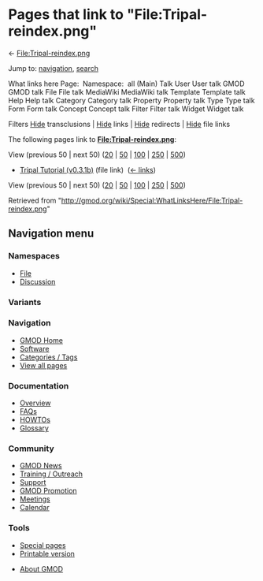 <div id="mw-page-base" class="noprint">

</div>

<div id="mw-head-base" class="noprint">

</div>

<div id="content" class="mw-body" role="main">

<span id="top"></span>

<div id="mw-js-message" style="display:none;">

</div>



# <span dir="auto">Pages that link to "File:Tripal-reindex.png"</span>

<div id="bodyContent">

<div id="contentSub">

←
[File:Tripal-reindex.png](/wiki/File:Tripal-reindex.png "File:Tripal-reindex.png")

</div>

<div id="jump-to-nav" class="mw-jump">

Jump to: [navigation](#mw-navigation), [search](#p-search)

</div>

<div id="mw-content-text">

What links here Page:  Namespace:  all (Main) Talk User User talk GMOD
GMOD talk File File talk MediaWiki MediaWiki talk Template Template talk
Help Help talk Category Category talk Property Property talk Type Type
talk Form Form talk Concept Concept talk Filter Filter talk Widget
Widget talk

Filters
[Hide](/mediawiki/index.php?title=Special:WhatLinksHere/File:Tripal-reindex.png&hidetrans=1 "Special:WhatLinksHere/File:Tripal-reindex.png")
transclusions \|
[Hide](/mediawiki/index.php?title=Special:WhatLinksHere/File:Tripal-reindex.png&hidelinks=1 "Special:WhatLinksHere/File:Tripal-reindex.png")
links \|
[Hide](/mediawiki/index.php?title=Special:WhatLinksHere/File:Tripal-reindex.png&hideredirs=1 "Special:WhatLinksHere/File:Tripal-reindex.png")
redirects \|
[Hide](/mediawiki/index.php?title=Special:WhatLinksHere/File:Tripal-reindex.png&hideimages=1 "Special:WhatLinksHere/File:Tripal-reindex.png")
file links

The following pages link to
**[File:Tripal-reindex.png](/wiki/File:Tripal-reindex.png "File:Tripal-reindex.png")**:

View (previous 50 \| next 50)
([20](/mediawiki/index.php?title=Special:WhatLinksHere/File:Tripal-reindex.png&limit=20 "Special:WhatLinksHere/File:Tripal-reindex.png")
\|
[50](/mediawiki/index.php?title=Special:WhatLinksHere/File:Tripal-reindex.png&limit=50 "Special:WhatLinksHere/File:Tripal-reindex.png")
\|
[100](/mediawiki/index.php?title=Special:WhatLinksHere/File:Tripal-reindex.png&limit=100 "Special:WhatLinksHere/File:Tripal-reindex.png")
\|
[250](/mediawiki/index.php?title=Special:WhatLinksHere/File:Tripal-reindex.png&limit=250 "Special:WhatLinksHere/File:Tripal-reindex.png")
\|
[500](/mediawiki/index.php?title=Special:WhatLinksHere/File:Tripal-reindex.png&limit=500 "Special:WhatLinksHere/File:Tripal-reindex.png"))

- [Tripal Tutorial
  (v0.3.1b)](/wiki/Tripal_Tutorial_(v0.3.1b) "Tripal Tutorial (v0.3.1b)")
  (file link) ‎ <span class="mw-whatlinkshere-tools">([←
  links](/mediawiki/index.php?title=Special:WhatLinksHere&target=Tripal+Tutorial+%28v0.3.1b%29 "Special:WhatLinksHere"))</span>

View (previous 50 \| next 50)
([20](/mediawiki/index.php?title=Special:WhatLinksHere/File:Tripal-reindex.png&limit=20 "Special:WhatLinksHere/File:Tripal-reindex.png")
\|
[50](/mediawiki/index.php?title=Special:WhatLinksHere/File:Tripal-reindex.png&limit=50 "Special:WhatLinksHere/File:Tripal-reindex.png")
\|
[100](/mediawiki/index.php?title=Special:WhatLinksHere/File:Tripal-reindex.png&limit=100 "Special:WhatLinksHere/File:Tripal-reindex.png")
\|
[250](/mediawiki/index.php?title=Special:WhatLinksHere/File:Tripal-reindex.png&limit=250 "Special:WhatLinksHere/File:Tripal-reindex.png")
\|
[500](/mediawiki/index.php?title=Special:WhatLinksHere/File:Tripal-reindex.png&limit=500 "Special:WhatLinksHere/File:Tripal-reindex.png"))

</div>

<div class="printfooter">

Retrieved from
"<http://gmod.org/wiki/Special:WhatLinksHere/File:Tripal-reindex.png>"

</div>

<div id="catlinks" class="catlinks catlinks-allhidden">

</div>

<div class="visualClear">

</div>

</div>

</div>

<div id="mw-navigation">

## Navigation menu

<div id="mw-head">



<div id="left-navigation">

<div id="p-namespaces" class="vectorTabs" role="navigation"
aria-labelledby="p-namespaces-label">

### Namespaces

- <span id="ca-nstab-image"><a href="/wiki/File:Tripal-reindex.png" accesskey="c"
  title="View the file page [c]">File</a></span>
- <span id="ca-talk"><a
  href="/mediawiki/index.php?title=File_talk:Tripal-reindex.png&amp;action=edit&amp;redlink=1"
  accesskey="t"
  title="Discussion about the content page [t]">Discussion</a></span>

</div>

<div id="p-variants" class="vectorMenu emptyPortlet" role="navigation"
aria-labelledby="p-variants-label">

### 

### Variants[](#)

<div class="menu">

</div>

</div>

</div>

<div id="right-navigation">





</div>



</div>

</div>

</div>

<div id="mw-panel">

<div id="p-logo" role="banner">

<a href="/wiki/Main_Page"
style="background-image: url(http://gmod.org/images/GMOD-cogs.png);"
title="Visit the main page"></a>

</div>

<div id="p-Navigation" class="portal" role="navigation"
aria-labelledby="p-Navigation-label">

### Navigation

<div class="body">

- <span id="n-GMOD-Home">[GMOD Home](/wiki/Main_Page)</span>
- <span id="n-Software">[Software](/wiki/GMOD_Components)</span>
- <span id="n-Categories-.2F-Tags">[Categories /
  Tags](/wiki/Categories)</span>
- <span id="n-View-all-pages">[View all
  pages](/wiki/Special:AllPages)</span>

</div>

</div>

<div id="p-Documentation" class="portal" role="navigation"
aria-labelledby="p-Documentation-label">

### Documentation

<div class="body">

- <span id="n-Overview">[Overview](/wiki/Overview)</span>
- <span id="n-FAQs">[FAQs](/wiki/Category:FAQ)</span>
- <span id="n-HOWTOs">[HOWTOs](/wiki/Category:HOWTO)</span>
- <span id="n-Glossary">[Glossary](/wiki/Glossary)</span>

</div>

</div>

<div id="p-Community" class="portal" role="navigation"
aria-labelledby="p-Community-label">

### Community

<div class="body">

- <span id="n-GMOD-News">[GMOD News](/wiki/GMOD_News)</span>
- <span id="n-Training-.2F-Outreach">[Training /
  Outreach](/wiki/Training_and_Outreach)</span>
- <span id="n-Support">[Support](/wiki/Support)</span>
- <span id="n-GMOD-Promotion">[GMOD
  Promotion](/wiki/GMOD_Promotion)</span>
- <span id="n-Meetings">[Meetings](/wiki/Meetings)</span>
- <span id="n-Calendar">[Calendar](/wiki/Calendar)</span>

</div>

</div>

<div id="p-tb" class="portal" role="navigation"
aria-labelledby="p-tb-label">

### Tools

<div class="body">

- <span id="t-specialpages"><a href="/wiki/Special:SpecialPages" accesskey="q"
  title="A list of all special pages [q]">Special pages</a></span>
- <span id="t-print"><a
  href="/mediawiki/index.php?title=Special:WhatLinksHere/File:Tripal-reindex.png&amp;printable=yes"
  rel="alternate" accesskey="p"
  title="Printable version of this page [p]">Printable version</a></span>

</div>

</div>

</div>

</div>

<div id="footer" role="contentinfo">

- <span id="footer-places-about">[About
  GMOD](/wiki/GMOD:About "GMOD:About")</span>

<!-- -->






</div>
